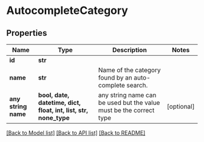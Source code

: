 # AutocompleteCategory


## Properties
Name | Type | Description | Notes
------------ | ------------- | ------------- | -------------
**id** | **str** |  | 
**name** | **str** | Name of the category found by an auto-complete search. | 
**any string name** | **bool, date, datetime, dict, float, int, list, str, none_type** | any string name can be used but the value must be the correct type | [optional]

[[Back to Model list]](../README.md#documentation-for-models) [[Back to API list]](../README.md#documentation-for-api-endpoints) [[Back to README]](../README.md)


